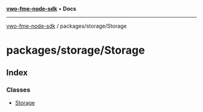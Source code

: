 [**vwo-fme-node-sdk**](../../../README.md) • **Docs**

---

[vwo-fme-node-sdk](../../../modules.md) / packages/storage/Storage

# packages/storage/Storage

## Index

### Classes

- [Storage](classes/Storage.md)
